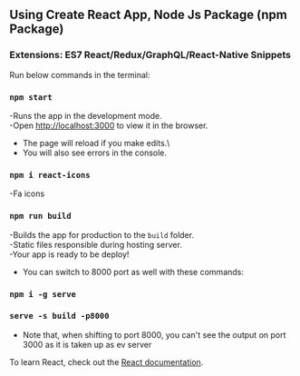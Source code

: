 ## Using Create React App, Node Js Package (npm Package)
### Extensions: ES7 React/Redux/GraphQL/React-Native Snippets
Run below commands in the terminal:
### `npm start`
-Runs the app in the development mode.\
-Open [http://localhost:3000](http://localhost:3000) to view it in the browser.

* The page will reload if you make edits.\
* You will also see errors in the console.

### `npm i react-icons`
-Fa icons 

### `npm run build`
-Builds the app for production to the `build` folder.\
-Static files responsible during hosting server.\
-Your app is ready to be deploy!

* You can switch to 8000 port as well with these commands:
### `npm i -g serve`
### `serve -s build -p8000`
* Note that, when shifting to port 8000, you can't see the output on port 3000 as it is taken up as ev server 

To learn React, check out the [React documentation](https://reactjs.org/).
